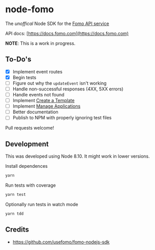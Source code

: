 # node-fomo

[standard-image]: https://img.shields.io/badge/code_style-standard-brightgreen.svg

The _unoffical_ Node SDK for the [Fomo API service](https://fomo.com)

API docs: [https://docs.fomo.com](https://docs.fomo.com)

__NOTE__: This is a work in progress.

## To-Do's
- [x] Implement event routes
- [x] Begin tests
- [ ] Figure out why the `updateEvent` isn't working
- [ ] Handle non-successful responses (4XX, 5XX errors)
- [ ] Handle events not found
- [ ] Implement [Create a Template](https://docs.fomo.com/reference#create-a-template)
- [ ] Implement [Manage Applications](https://docs.fomo.com/reference#application-get-statistics)
- [ ] Better documentation
- [ ] Publish to NPM with properly ignoring test files

Pull requests welcome!

## Development

This was developed using Node 8.10. It might work in lower versions.

Install dependences
```bash
yarn
```

Run tests with coverage
```bash
yarn test
```

Optionally run tests in watch mode
```bash
yarn tdd
```

## Credits
- https://github.com/usefomo/fomo-nodejs-sdk

